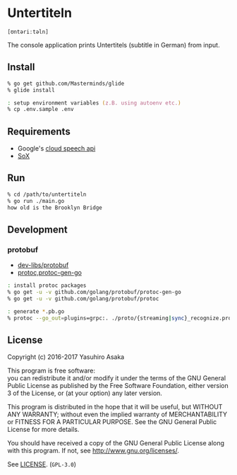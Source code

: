 # Untertiteln

`[ʊntəriːtəln]`

The console application prints Untertitels (subtitle in German) from input.


## Install

```zsh
% go get github.com/Masterminds/glide
% glide install

: setup environment variables (z.B. using autoenv etc.)
% cp .env.sample .env
```


## Requirements

* Google's [cloud speech api](https://cloud.google.com/speech/)
* [SoX](http://sox.sourceforge.net/)


## Run

```zsh
% cd /path/to/untertiteln
% go run ./main.go
how old is the Brooklyn Bridge
```


## Development

### protobuf

* [dev-libs/protobuf](https://github.com/google/protobuf)
* [protoc,protoc-gen-go](https://github.com/golang/protobuf)

```zsh
: install protoc packages
% go get -u -v github.com/golang/protobuf/protoc-gen-go
% go get -u -v github.com/golang/protobuf/protoc

: generate *.pb.go
% protoc --go_out=plugins=grpc:. ./proto/{streaming|sync}_recognize.proto
```


## License

Copyright (c) 2016-2017 Yasuhiro Asaka

This program is free software:  
you can redistribute it and/or modify it under the terms of the
GNU General Public License as published by the
Free Software Foundation, either version 3 of the License, or
(at your option) any later version.

This program is distributed in the hope that it will be useful,
but WITHOUT ANY WARRANTY; without even the implied warranty of
MERCHANTABILITY or FITNESS FOR A PARTICULAR PURPOSE.  See the
GNU General Public License for more details.

You should have received a copy of the GNU General Public License
along with this program. If not, see <http://www.gnu.org/licenses/>.

See [LICENSE](LICENSE). (`GPL-3.0`)

